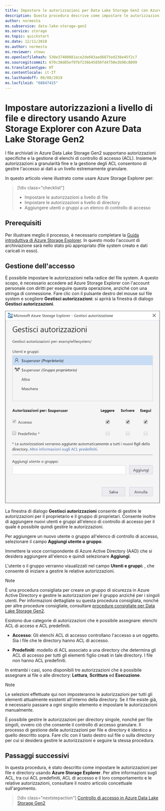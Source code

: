 ```yaml
---
title: Impostare le autorizzazioni per Data Lake Storage Gen2 con Azure Storage Explorer
description: Questa procedura descrive come impostare le autorizzazioni con Azure Storage Explorer per i file e le directory all'interno di account di archiviazione con supporto di Azure Data Lake Storage Gen2.
author: normesta
ms.subservice: data-lake-storage-gen2
ms.service: storage
ms.topic: quickstart
ms.date: 12/11/2018
ms.author: normesta
ms.reviewer: stewu
ms.openlocfilehash: 530e37400881ace2de603aed6875ed236e45f2c7
ms.sourcegitcommit: 670c38d85ef97bf236b45850fd4750e3b98c8899
ms.translationtype: HT
ms.contentlocale: it-IT
ms.lasthandoff: 08/08/2019
ms.locfileid: "68847415"
---
```

# <a name="set-file-and-directory-level-permissions-using-azure-storage-explorer-with-azure-data-lake-storage-gen2"></a>Impostare autorizzazioni a livello di file e directory usando Azure Storage Explorer con Azure Data Lake Storage Gen2

I file archiviati in Azure Data Lake Storage Gen2 supportano autorizzazioni specifiche e la gestione di elenchi di controllo di accesso (ACL). Insieme,le autorizzazioni a granularità fine e la gestione degli ACL consentono di gestire l'accesso ai dati a un livello estremamente granulare.

In questo articolo viene illustrato come usare Azure Storage Explorer per:

> [!div class="checklist"]
> * Impostare le autorizzazioni a livello di file
> * Impostare le autorizzazioni a livello di directory
> * Aggiungere utenti o gruppi a un elenco di controllo di accesso

## <a name="prerequisites"></a>Prerequisiti

Per illustrare meglio il processo, è necessario completare la [Guida introduttiva di Azure Storage Explorer](data-lake-storage-Explorer.md). In questo modo l'account di archiviazione sarà nello stato più appropriato (file system creato e dati caricati in esso).

## <a name="managing-access"></a>Gestione dell'accesso

È possibile impostare le autorizzazioni nella radice del file system. A questo scopo, è necessario accedere ad Azure Storage Explorer con l'account personale con diritti per eseguire questa operazione, anziché con una stringa di connessione. Fare clic con il pulsante destro del mouse sul file system e scegliere **Gestisci autorizzazioni**: si aprirà la finestra di dialogo **Gestisci autorizzazioni**.

![Microsoft Azure Storage Explorer - Gestire l’accesso alle directory](media/storage-quickstart-blobs-storage-Explorer/manageperms.png)

La finestra di dialogo **Gestisci autorizzazioni** consente di gestire le autorizzazioni per il proprietario e il gruppo di proprietari. Consente inoltre di aggiungere nuovi utenti e gruppi all'elenco di controllo di accesso per il quale è possibile quindi gestire le autorizzazioni.

Per aggiungere un nuovo utente o gruppo all'elenco di controllo di accesso, selezionare il campo **Aggiungi utente o gruppo**.

Immettere la voce corrispondente di Azure Active Directory (AAD) che si desidera aggiungere all'elenco e quindi selezionare **Aggiungi**.

L'utente o il gruppo verranno visualizzati nel campo **Utenti e gruppi:** , che consente di iniziare a gestire le relative autorizzazioni.

> [!NOTE]
> È una procedura consigliata per creare un gruppo di sicurezza in Azure Active Directory e gestire le autorizzazioni per il gruppo anziché per i singoli utenti. Per informazioni dettagliate su questa procedura consigliata, nonché per altre procedure consigliate, consultare [procedure consigliate per Data Lake Storage Gen2](data-lake-storage-best-practices.md).

Esistono due categorie di autorizzazioni che è possibile assegnare: elenchi ACL di acceso e ACL predefiniti.

* **Accesso**: Gli elenchi ACL di accesso controllano l'accesso a un oggetto. Sia i file che le directory hanno ACL di accesso.

* **Predefiniti**: modello di ACL associato a una directory che determina gli ACL di accesso per tutti gli elementi figlio creati in tale directory. I file non hanno ACL predefiniti.

In entrambi i casi, sono disponibili tre autorizzazioni che è possibile assegnare ai file o alle directory: **Lettura**, **Scrittura** ed **Esecuzione**.

>[!NOTE]
> Le selezioni effettuate qui non imposteranno le autorizzazioni per tutti gli elementi attualmente esistenti all'interno della directory. Se il file esiste già, è necessario passare a ogni singolo elemento e impostare le autorizzazioni manualmente.

È possibile gestire le autorizzazioni per directory singole, nonché per file singoli, ovvero ciò che consente il controllo di accesso granulare. Il processo di gestione delle autorizzazioni per file e directory è identico a quello descritto sopra. Fare clic con il tasto destro sul file o sulla directory per cui si desidera gestire le autorizzazioni e seguire la stessa procedura.

## <a name="next-steps"></a>Passaggi successivi

In questa procedura, è stato descritto come impostare le autorizzazioni per file e directory usando **Azure Storage Explorer**. Per altre informazioni sugli ACL, tra cui ACL predefiniti, ACL di accesso e il loro comportamento e le relative autorizzazioni, consultare il nostro articolo concettuale sull'argomento.

> [!div class="nextstepaction"]
> [Controllo di accesso in Azure Data Lake Storage Gen2](data-lake-storage-access-control.md)
